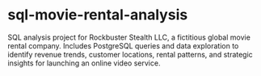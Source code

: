 # sql-movie-rental-analysis
SQL analysis project for Rockbuster Stealth LLC, a fictitious global movie rental company. Includes PostgreSQL queries and data exploration to identify revenue trends, customer locations, rental patterns, and strategic insights for launching an online video service.
